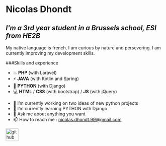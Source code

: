 # **Nicolas Dhondt**

## *I'm a 3rd year student in a Brussels school, ESI from HE2B*

My native language is french. I am curious by nature and persevering. 
I am currently improving my development skills.

###Skills and experience 

* 💥 **PHP** (with Laravel)
* ⚡ **JAVA** (with Kotlin and Spring)
* 🐍 **PYTHON** (with Django)
* 💻 **HTML** / **CSS** (with bootstrap) / **JS** (with jQuery)

- 🔭 I’m currently working on two ideas of new python projects 
- 🌱 I’m currently learning PYTHON with Django 
- 💬 Ask me about anything you want 
- 📫 How to reach me : nicolas.dhondt.99@gmail.com 

[<img src='https://cdn.jsdelivr.net/npm/simple-icons@3.0.1/icons/github.svg' alt='github' height='40'>](https://github.com/NicolasDhondt)  
